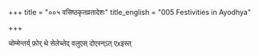 +++
title = "००५ वसिष्ठकृतव्रतादेशः"
title_english = "005 Festivities in Ayodhya"

+++


चोम्मेन्तर्य् फ़ोर् थे सेलेच्तेद् वलुएस् दोएस्न्ऽत् एxइस्त्

